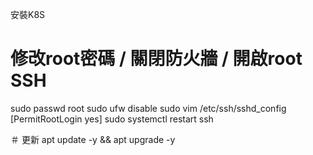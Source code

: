 安裝K8S
# 修改root密碼 / 關閉防火牆 / 開啟root SSH
sudo passwd root
sudo ufw disable
sudo vim /etc/ssh/sshd_config
    [PermitRootLogin yes]
sudo systemctl restart ssh

＃ 更新
apt update -y && apt upgrade -y
